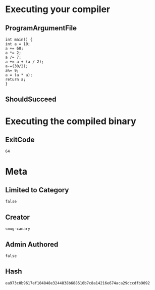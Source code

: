 # Executing your compiler

## ProgramArgumentFile

```
int main() {
int a = 10;
a += 60;
a *= 2;
a /= 7;
a += a + (a / 2);
a-=(30/2);
a%= 9;
a = (a * a);
return a;
}
```

## ShouldSucceed

# Executing the compiled binary

## ExitCode

```
64
```

# Meta

## Limited to Category

```
false
```

## Creator

```
smug-canary
```

## Admin Authored

```
false
```

## Hash

```
ea973c0b9617ef104848e3244838b688610b7c8a14216e674aca29dccdfb9092
```
